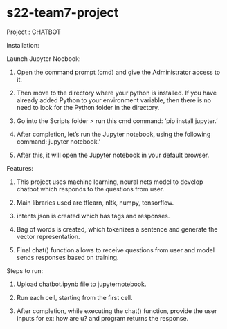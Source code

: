 # s22-team7-project

Project : CHATBOT



Installation:

Launch Jupyter Noebook:

1. Open the command prompt (cmd) and give the Administrator access to it.

2. Then move to the directory where your python is installed. If you have already added Python to your environment variable, then there is no need to look for the Python folder in the directory.

3. Go into the Scripts folder > run this cmd command: ‘pip install jupyter.’

4. After completion, let’s run the Jupyter notebook, using the following command: jupyter notebook.’

5. After this, it will open the Jupyter notebook in your default browser.


Features:

1. This project uses machine learning, neural nets model to develop chatbot which responds to the questions from user.

2. Main libraries used are tflearn, nltk, numpy, tensorflow.

3. intents.json is created which has tags and responses.

4. Bag of words is created, which tokenizes a sentence and generate the vector representation.

5. Final chat() function allows to receive questions from user and model sends responses based on training.




Steps to run:

1. Upload chatbot.ipynb file to jupyternotebook.

2. Run each cell, starting from the first cell.

3. After completion, while executing the chat() function, provide the user inputs for ex: how are u? and program returns the response.
